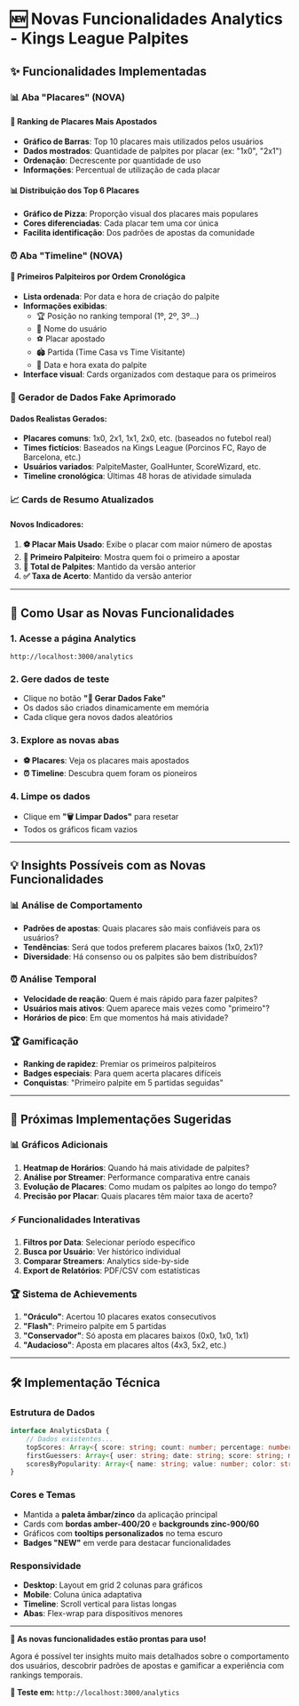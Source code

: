 # 🆕 Novas Funcionalidades Analytics - Kings League Palpites

## ✨ Funcionalidades Implementadas

### **📊 Aba "Placares" (NOVA)**

#### **🥅 Ranking de Placares Mais Apostados**
- **Gráfico de Barras**: Top 10 placares mais utilizados pelos usuários
- **Dados mostrados**: Quantidade de palpites por placar (ex: "1x0", "2x1")
- **Ordenação**: Decrescente por quantidade de uso
- **Informações**: Percentual de utilização de cada placar

#### **📊 Distribuição dos Top 6 Placares**  
- **Gráfico de Pizza**: Proporção visual dos placares mais populares
- **Cores diferenciadas**: Cada placar tem uma cor única
- **Facilita identificação**: Dos padrões de apostas da comunidade

### **⏰ Aba "Timeline" (NOVA)**

#### **🥇 Primeiros Palpiteiros por Ordem Cronológica**
- **Lista ordenada**: Por data e hora de criação do palpite
- **Informações exibidas**:
  - 🏆 Posição no ranking temporal (1º, 2º, 3º...)
  - 👤 Nome do usuário
  - ⚽ Placar apostado
  - 🏟️ Partida (Time Casa vs Time Visitante)
  - 📅 Data e hora exata do palpite
- **Interface visual**: Cards organizados com destaque para os primeiros

### **🎲 Gerador de Dados Fake Aprimorado**

#### **Dados Realistas Gerados**:
- **Placares comuns**: 1x0, 2x1, 1x1, 2x0, etc. (baseados no futebol real)
- **Times fictícios**: Baseados na Kings League (Porcinos FC, Rayo de Barcelona, etc.)
- **Usuários variados**: PalpiteMaster, GoalHunter, ScoreWizard, etc.
- **Timeline cronológica**: Últimas 48 horas de atividade simulada

### **📈 Cards de Resumo Atualizados**

#### **Novos Indicadores**:
1. **⚽ Placar Mais Usado**: Exibe o placar com maior número de apostas
2. **🥇 Primeiro Palpiteiro**: Mostra quem foi o primeiro a apostar
3. **🎯 Total de Palpites**: Mantido da versão anterior
4. **✅ Taxa de Acerto**: Mantido da versão anterior

---

## 🎯 **Como Usar as Novas Funcionalidades**

### **1. Acesse a página Analytics**
```
http://localhost:3000/analytics
```

### **2. Gere dados de teste**
- Clique no botão **"🎲 Gerar Dados Fake"**
- Os dados são criados dinamicamente em memória
- Cada clique gera novos dados aleatórios

### **3. Explore as novas abas**
- **⚽ Placares**: Veja os placares mais apostados
- **⏰ Timeline**: Descubra quem foram os pioneiros

### **4. Limpe os dados**
- Clique em **"🗑️ Limpar Dados"** para resetar
- Todos os gráficos ficam vazios

---

## 💡 **Insights Possíveis com as Novas Funcionalidades**

### **📊 Análise de Comportamento**
- **Padrões de apostas**: Quais placares são mais confiáveis para os usuários?
- **Tendências**: Será que todos preferem placares baixos (1x0, 2x1)?
- **Diversidade**: Há consenso ou os palpites são bem distribuídos?

### **⏰ Análise Temporal**
- **Velocidade de reação**: Quem é mais rápido para fazer palpites?
- **Usuários mais ativos**: Quem aparece mais vezes como "primeiro"?
- **Horários de pico**: Em que momentos há mais atividade?

### **🏆 Gamificação**
- **Ranking de rapidez**: Premiar os primeiros palpiteiros
- **Badges especiais**: Para quem acerta placares difíceis
- **Conquistas**: "Primeiro palpite em 5 partidas seguidas"

---

## 🔮 **Próximas Implementações Sugeridas**

### **📊 Gráficos Adicionais**
1. **Heatmap de Horários**: Quando há mais atividade de palpites?
2. **Análise por Streamer**: Performance comparativa entre canais
3. **Evolução de Placares**: Como mudam os palpites ao longo do tempo?
4. **Precisão por Placar**: Quais placares têm maior taxa de acerto?

### **⚡ Funcionalidades Interativas**
1. **Filtros por Data**: Selecionar período específico
2. **Busca por Usuário**: Ver histórico individual
3. **Comparar Streamers**: Analytics side-by-side
4. **Export de Relatórios**: PDF/CSV com estatísticas

### **🏆 Sistema de Achievements**
1. **"Oráculo"**: Acertou 10 placares exatos consecutivos
2. **"Flash"**: Primeiro palpite em 5 partidas
3. **"Conservador"**: Só aposta em placares baixos (0x0, 1x0, 1x1)
4. **"Audacioso"**: Aposta em placares altos (4x3, 5x2, etc.)

---

## 🛠️ **Implementação Técnica**

### **Estrutura de Dados**
```typescript
interface AnalyticsData {
    // Dados existentes...
    topScores: Array<{ score: string; count: number; percentage: number }>;
    firstGuessers: Array<{ user: string; date: string; score: string; match: string }>;
    scoresByPopularity: Array<{ name: string; value: number; color: string }>;
}
```

### **Cores e Temas**
- Mantida a **paleta âmbar/zinco** da aplicação principal
- Cards com **bordas amber-400/20** e **backgrounds zinc-900/60**
- Gráficos com **tooltips personalizados** no tema escuro
- **Badges "NEW"** em verde para destacar funcionalidades

### **Responsividade**
- **Desktop**: Layout em grid 2 colunas para gráficos
- **Mobile**: Coluna única adaptativa
- **Timeline**: Scroll vertical para listas longas
- **Abas**: Flex-wrap para dispositivos menores

---

**🎉 As novas funcionalidades estão prontas para uso!** 

Agora é possível ter insights muito mais detalhados sobre o comportamento dos usuários, descobrir padrões de apostas e gamificar a experiência com rankings temporais.

**🔗 Teste em:** `http://localhost:3000/analytics`